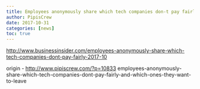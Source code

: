 ```yaml
---
title: Employees anonymously share which tech companies don-t pay fairly and which ones they want to leave
author: PipisCrew
date: 2017-10-31
categories: [news]
toc: true
---
```


http://www.businessinsider.com/employees-anonymously-share-which-tech-companies-dont-pay-fairly-2017-10

origin - http://www.pipiscrew.com/?p=10833 employees-anonymously-share-which-tech-companies-dont-pay-fairly-and-which-ones-they-want-to-leave